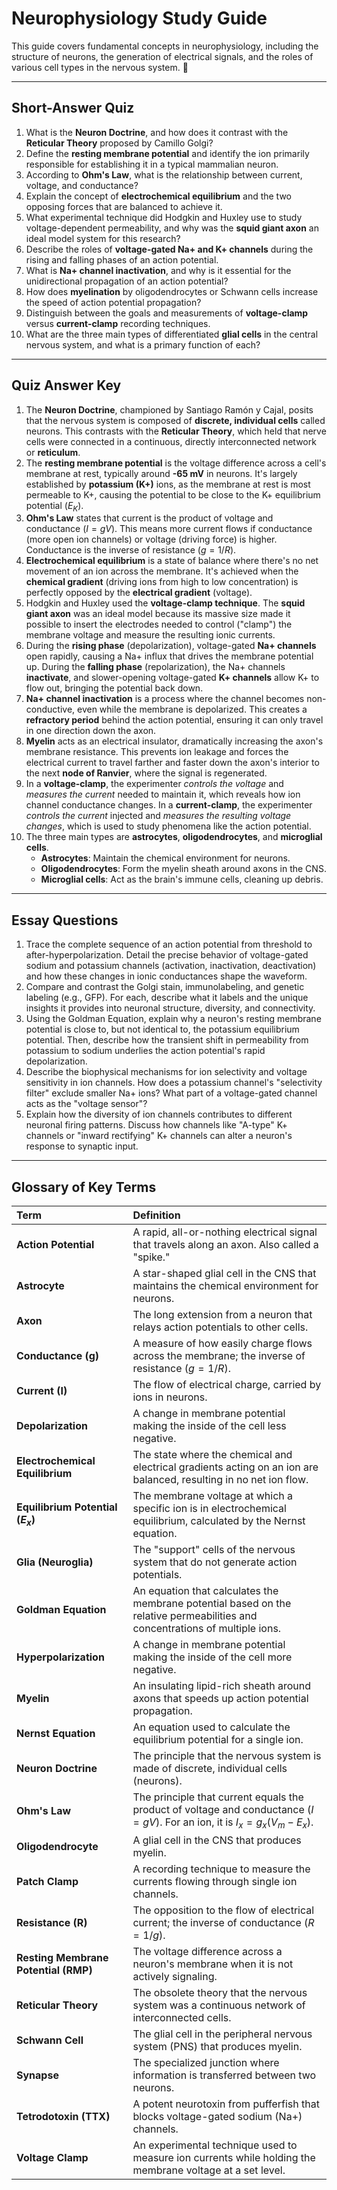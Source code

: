 # Neurophysiology Study Guide

This guide covers fundamental concepts in neurophysiology, including the structure of neurons, the generation of electrical signals, and the roles of various cell types in the nervous system. 🧠

---

## Short-Answer Quiz

1.  What is the **Neuron Doctrine**, and how does it contrast with the **Reticular Theory** proposed by Camillo Golgi?
2.  Define the **resting membrane potential** and identify the ion primarily responsible for establishing it in a typical mammalian neuron.
3.  According to **Ohm's Law**, what is the relationship between current, voltage, and conductance?
4.  Explain the concept of **electrochemical equilibrium** and the two opposing forces that are balanced to achieve it.
5.  What experimental technique did Hodgkin and Huxley use to study voltage-dependent permeability, and why was the **squid giant axon** an ideal model system for this research?
6.  Describe the roles of **voltage-gated Na+ and K+ channels** during the rising and falling phases of an action potential.
7.  What is **Na+ channel inactivation**, and why is it essential for the unidirectional propagation of an action potential?
8.  How does **myelination** by oligodendrocytes or Schwann cells increase the speed of action potential propagation?
9.  Distinguish between the goals and measurements of **voltage-clamp** versus **current-clamp** recording techniques.
10. What are the three main types of differentiated **glial cells** in the central nervous system, and what is a primary function of each?

---

## Quiz Answer Key

1.  The **Neuron Doctrine**, championed by Santiago Ramón y Cajal, posits that the nervous system is composed of **discrete, individual cells** called neurons. This contrasts with the **Reticular Theory**, which held that nerve cells were connected in a continuous, directly interconnected network or **reticulum**.
2.  The **resting membrane potential** is the voltage difference across a cell's membrane at rest, typically around **-65 mV** in neurons. It's largely established by **potassium (K+)** ions, as the membrane at rest is most permeable to K+, causing the potential to be close to the K+ equilibrium potential ($E_K$).
3.  **Ohm's Law** states that current is the product of voltage and conductance ($I = gV$). This means more current flows if conductance (more open ion channels) or voltage (driving force) is higher. Conductance is the inverse of resistance ($g = 1/R$).
4.  **Electrochemical equilibrium** is a state of balance where there's no net movement of an ion across the membrane. It's achieved when the **chemical gradient** (driving ions from high to low concentration) is perfectly opposed by the **electrical gradient** (voltage).
5.  Hodgkin and Huxley used the **voltage-clamp technique**. The **squid giant axon** was an ideal model because its massive size made it possible to insert the electrodes needed to control ("clamp") the membrane voltage and measure the resulting ionic currents. 
6.  During the **rising phase** (depolarization), voltage-gated **Na+ channels** open rapidly, causing a Na+ influx that drives the membrane potential up. During the **falling phase** (repolarization), the Na+ channels **inactivate**, and slower-opening voltage-gated **K+ channels** allow K+ to flow out, bringing the potential back down.
7.  **Na+ channel inactivation** is a process where the channel becomes non-conductive, even while the membrane is depolarized. This creates a **refractory period** behind the action potential, ensuring it can only travel in one direction down the axon.
8.  **Myelin** acts as an electrical insulator, dramatically increasing the axon's membrane resistance. This prevents ion leakage and forces the electrical current to travel farther and faster down the axon's interior to the next **node of Ranvier**, where the signal is regenerated.
9.  In a **voltage-clamp**, the experimenter *controls the voltage* and *measures the current* needed to maintain it, which reveals how ion channel conductance changes. In a **current-clamp**, the experimenter *controls the current* injected and *measures the resulting voltage changes*, which is used to study phenomena like the action potential.
10. The three main types are **astrocytes**, **oligodendrocytes**, and **microglial cells**.
    * **Astrocytes**: Maintain the chemical environment for neurons.
    * **Oligodendrocytes**: Form the myelin sheath around axons in the CNS.
    * **Microglial cells**: Act as the brain's immune cells, cleaning up debris.

---

## Essay Questions

1.  Trace the complete sequence of an action potential from threshold to after-hyperpolarization. Detail the precise behavior of voltage-gated sodium and potassium channels (activation, inactivation, deactivation) and how these changes in ionic conductances shape the waveform.
2.  Compare and contrast the Golgi stain, immunolabeling, and genetic labeling (e.g., GFP). For each, describe what it labels and the unique insights it provides into neuronal structure, diversity, and connectivity.
3.  Using the Goldman Equation, explain why a neuron's resting membrane potential is close to, but not identical to, the potassium equilibrium potential. Then, describe how the transient shift in permeability from potassium to sodium underlies the action potential's rapid depolarization.
4.  Describe the biophysical mechanisms for ion selectivity and voltage sensitivity in ion channels. How does a potassium channel's "selectivity filter" exclude smaller Na+ ions? What part of a voltage-gated channel acts as the "voltage sensor"?
5.  Explain how the diversity of ion channels contributes to different neuronal firing patterns. Discuss how channels like "A-type" K+ channels or "inward rectifying" K+ channels can alter a neuron's response to synaptic input.

---

## Glossary of Key Terms

| Term | Definition |
| :--- | :--- |
| **Action Potential** | A rapid, all-or-nothing electrical signal that travels along an axon. Also called a "spike." |
| **Astrocyte** | A star-shaped glial cell in the CNS that maintains the chemical environment for neurons. |
| **Axon** | The long extension from a neuron that relays action potentials to other cells. |
| **Conductance (g)** | A measure of how easily charge flows across the membrane; the inverse of resistance ($g = 1/R$). |
| **Current (I)** | The flow of electrical charge, carried by ions in neurons. |
| **Depolarization** | A change in membrane potential making the inside of the cell less negative. |
| **Electrochemical Equilibrium** | The state where the chemical and electrical gradients acting on an ion are balanced, resulting in no net ion flow. |
| **Equilibrium Potential ($E_x$)** | The membrane voltage at which a specific ion is in electrochemical equilibrium, calculated by the Nernst equation. |
| **Glia (Neuroglia)** | The "support" cells of the nervous system that do not generate action potentials. |
| **Goldman Equation** | An equation that calculates the membrane potential based on the relative permeabilities and concentrations of multiple ions. |
| **Hyperpolarization** | A change in membrane potential making the inside of the cell more negative. |
| **Myelin** | An insulating lipid-rich sheath around axons that speeds up action potential propagation. |
| **Nernst Equation** | An equation used to calculate the equilibrium potential for a single ion. |
| **Neuron Doctrine** | The principle that the nervous system is made of discrete, individual cells (neurons). |
| **Ohm's Law** | The principle that current equals the product of voltage and conductance ($I = gV$). For an ion, it is $I_x = g_x(V_m - E_x)$. |
| **Oligodendrocyte** | A glial cell in the CNS that produces myelin. |
| **Patch Clamp** | A recording technique to measure the currents flowing through single ion channels. |
| **Resistance (R)** | The opposition to the flow of electrical current; the inverse of conductance ($R = 1/g$). |
| **Resting Membrane Potential (RMP)**| The voltage difference across a neuron's membrane when it is not actively signaling. |
| **Reticular Theory** | The obsolete theory that the nervous system was a continuous network of interconnected cells. |
| **Schwann Cell** | The glial cell in the peripheral nervous system (PNS) that produces myelin. |
| **Synapse** | The specialized junction where information is transferred between two neurons. |
| **Tetrodotoxin (TTX)** | A potent neurotoxin from pufferfish that blocks voltage-gated sodium (Na+) channels. |
| **Voltage Clamp** | An experimental technique used to measure ion currents while holding the membrane voltage at a set level. |


